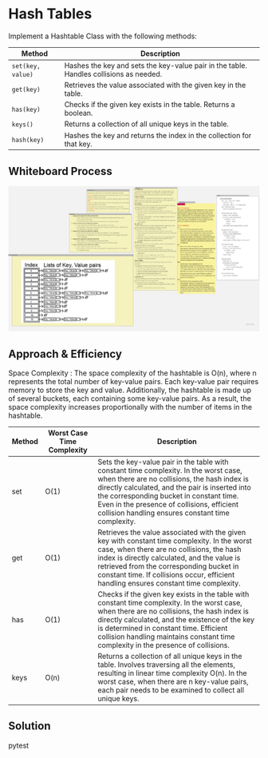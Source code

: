 # Hash Tables
Implement a Hashtable Class with the following methods:

| Method       | Description                                    |
| ------------ | ---------------------------------------------- |
| `set(key, value)` | Hashes the key and sets the key-value pair in the table. Handles collisions as needed. |
| `get(key)`   | Retrieves the value associated with the given key in the table. |
| `has(key)`   | Checks if the given key exists in the table. Returns a boolean. |
| `keys()`     | Returns a collection of all unique keys in the table. |
| `hash(key)`  | Hashes the key and returns the index in the collection for that key. |


## Whiteboard Process
!['Whitebord'](hash.jpg)

## Approach & Efficiency
Space Complexity :
The space complexity of the hashtable is O(n), where n represents the total number of key-value pairs. Each key-value pair requires memory to store the key and value. Additionally, the hashtable is made up of several buckets, each containing some key-value pairs. As a result, the space complexity increases proportionally with the number of items in the hashtable.





| Method      | Worst Case Time Complexity | Description                                                |
| ----------- | ------------------------- | ---------------------------------------------------------- |
| set         | O(1)                      | Sets the key-value pair in the table with constant time complexity. In the worst case, when there are no collisions, the hash index is directly calculated, and the pair is inserted into the corresponding bucket in constant time. Even in the presence of collisions, efficient collision handling ensures constant time complexity. |
| get         | O(1)                      | Retrieves the value associated with the given key with constant time complexity. In the worst case, when there are no collisions, the hash index is directly calculated, and the value is retrieved from the corresponding bucket in constant time. If collisions occur, efficient handling ensures constant time complexity. |
| has         | O(1)                      | Checks if the given key exists in the table with constant time complexity. In the worst case, when there are no collisions, the hash index is directly calculated, and the existence of the key is determined in constant time. Efficient collision handling maintains constant time complexity in the presence of collisions. |
| keys        | O(n)                      | Returns a collection of all unique keys in the table. Involves traversing all the elements, resulting in linear time complexity O(n). In the worst case, when there are n key-value pairs, each pair needs to be examined to collect all unique keys. |




## Solution
 pytest 